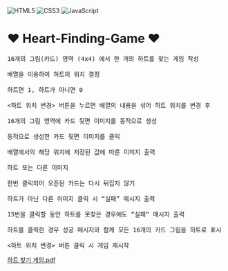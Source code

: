![HTML5](https://img.shields.io/badge/html5-%23E34F26.svg?style=for-the-badge&logo=html5&logoColor=white) ![CSS3](https://img.shields.io/badge/css3-%231572B6.svg?style=for-the-badge&logo=css3&logoColor=white)	![JavaScript](https://img.shields.io/badge/javascript-%23323330.svg?style=for-the-badge&logo=javascript&logoColor=%23F7DF1E) 


# :heart: Heart-Finding-Game :heart:
<pre>
16개의 그림(카드) 영역 (4x4) 에서 한 개의 하트를 찾는 게임 작성

배열을 이용하여 하트의 위치 결정 

하트면 1, 하트가 아니면 0

<하트 위치 변경> 버튼을 누르면 배열의 내용을 섞어 하트 위치를 변경 후

16개의 그림 영역에 카드 뒷면 이미지를 동적으로 생성 

동적으로 생성한 카드 뒷면 이미지를 클릭

배열에서의 해당 위치에 저장된 값에 따른 이미지 출력 

하트 또는 다른 이미지

한번 클릭되어 오픈된 카드는 다시 뒤집지 않기

하트가 아닌 다른 이미지 클릭 시 “실패” 메시지 출력

15번을 클릭할 동안 하트를 못찾은 경우에도 “실패“ 메시지 출력 

하트를 클릭한 경우 성공 메시지와 함께 모든 16개의 카드 그림을 하트로 표시

<하트 위치 변경> 버튼 클릭 시 게임 재시작
</pre>

[하트 찾기 게임.pdf](https://github.com/choikyungsoo/Heart-Finding-Game/files/8493339/default.pdf)
